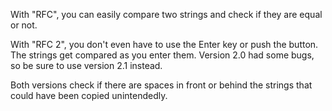 With "RFC", you can easily compare two strings and check if they are equal or not.

With "RFC 2", you don't even have to use the Enter key or push the button. The strings get compared as you enter them. Version 2.0 had some bugs, so be sure to use version 2.1 instead.

Both versions check if there are spaces in front or behind the strings that could have been copied unintendedly.
